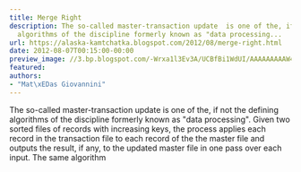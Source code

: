 ```yaml
---
title: Merge Right
description: The so-called master-transaction update  is one of the, if not the  defining
  algorithms of the discipline formerly known as "data processing...
url: https://alaska-kamtchatka.blogspot.com/2012/08/merge-right.html
date: 2012-08-07T00:15:00-00:00
preview_image: //3.bp.blogspot.com/-Wrxa1l3Ev3A/UCBfBi1WdUI/AAAAAAAAAW4/4BANy3yEHsc/w1200-h630-p-k-no-nu/sets.png
featured:
authors:
- "Mat\xEDas Giovannini"
---
```


The so-called master-transaction update is one of the, if not the defining algorithms of the discipline formerly known as &quot;data processing&quot;. Given two sorted files of records with increasing keys, the process applies each record in the transaction file to each record of the the master file and outputs the result, if any, to the updated master file in one pass over each input. The same algorithm 
